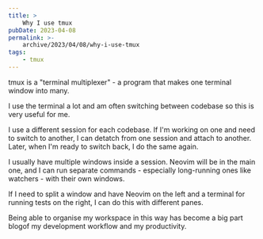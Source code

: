 ```yaml
---
title: >
    Why I use tmux
pubDate: 2023-04-08
permalink: >-
    archive/2023/04/08/why-i-use-tmux
tags:
    - tmux
---
```


tmux is a "terminal multiplexer" - a program that makes one terminal window into many.

I use the terminal a lot and am often switching between codebase so this is very useful for me.

I use a different session for each codebase. If I'm working on one and need to switch to another, I can detatch from one session and attach to another. Later, when I'm ready to switch back, I do the same again.

I usually have multiple windows inside a session. Neovim will be in the main one, and I can run separate commands - especially long-running ones like watchers - with their own windows.

If I need to split a window and have Neovim on the left and a terminal for running tests on the right, I can do this with different panes.

Being able to organise my workspace in this way has become a big part blogof my development workflow and my productivity.
